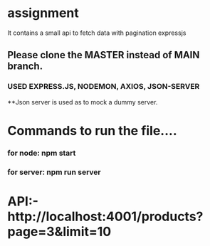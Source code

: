 # assignment 
It contains a small api to fetch data with pagination expressjs
## Please clone the MASTER instead of MAIN branch.

### USED EXPRESS.JS, NODEMON, AXIOS, JSON-SERVER

**Json server is used as to mock a dummy server.

# Commands to run the file....

### for node: npm start
### for server: npm run server

# API:- http://localhost:4001/products?page=3&limit=10
